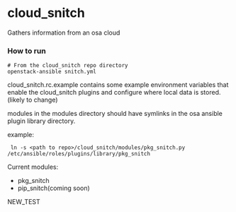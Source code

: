 # cloud_snitch
Gathers information from an osa cloud

### How to run
```shell
# From the cloud_snitch repo directory
openstack-ansible snitch.yml
```

cloud_snitch.rc.example contains some example environment variables that enable the cloud_snitch plugins and configure where local data is stored.(likely to change)

modules in the modules directory should have symlinks in the osa ansible plugin library directory.

example:
```shell
 ln -s <path to repo>/cloud_snitch/modules/pkg_snitch.py /etc/ansible/roles/plugins/library/pkg_snitch
```

Current modules:
 - pkg_snitch
 - pip_snitch(coming soon)

NEW_TEST
